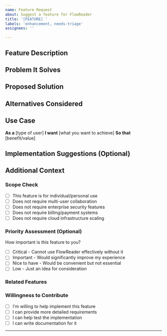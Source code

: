 ```yaml
---
name: Feature Request
about: Suggest a feature for FlowReader
title: '[FEATURE] '
labels: 'enhancement, needs-triage'
assignees: ''

---
```


<!--
Thank you for suggesting a feature!
Please note: FlowReader v0.9-personal-ready is focused on personal use.
Enterprise features (multi-tenant, billing, team collaboration) are currently paused.

PRIVACY REMINDER: Do NOT include any sensitive information in your request.
-->

## Feature Description
<!-- A clear and concise description of the feature you'd like -->


## Problem It Solves
<!-- What problem does this feature solve? Why is it needed? -->


## Proposed Solution
<!-- Describe how you envision this feature working -->


## Alternatives Considered
<!-- Have you considered any alternative solutions or workarounds? -->


## Use Case
<!-- Provide a specific example of how you would use this feature -->
**As a** [type of user]
**I want** [what you want to achieve]
**So that** [benefit/value]

## Implementation Suggestions (Optional)
<!-- If you have technical suggestions for implementation -->


## Additional Context
<!-- Add any other context, mockups, or screenshots about the feature request -->


### Scope Check
<!-- Please confirm this feature aligns with personal use scope -->
- [ ] This feature is for individual/personal use
- [ ] Does not require multi-user collaboration
- [ ] Does not require enterprise security features
- [ ] Does not require billing/payment systems
- [ ] Does not require cloud infrastructure scaling

### Priority Assessment (Optional)
How important is this feature to you?
- [ ] Critical - Cannot use FlowReader effectively without it
- [ ] Important - Would significantly improve my experience
- [ ] Nice to have - Would be convenient but not essential
- [ ] Low - Just an idea for consideration

### Related Features
<!-- Are there existing features this relates to or builds upon? -->


### Willingness to Contribute
- [ ] I'm willing to help implement this feature
- [ ] I can provide more detailed requirements
- [ ] I can help test the implementation
- [ ] I can write documentation for it

---
<!--
Thank you for your feature request!
Please note that feature requests are reviewed quarterly.
Features outside the personal use scope will be added to the parked backlog for future consideration when enterprise expansion resumes.

For implementation questions or to discuss the feature further, please use GitHub Discussions.
-->